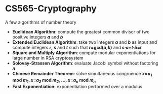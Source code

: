 # CS565-Cryptography
A few algorithms of number theory

* **Euclidean Algorithm**: compute the greatest common divisor of two positive integers ***a*** and ***b***
* **Extended Euclidean Algorithm**: take two integers ***a*** and ***b*** as input and compute integers ***r***, ***s*** and ***t*** such that ***r*=gcd(*a*,*b*)** and ***s*&sdot;*a*+*t*&sdot;*b*=r**
* **Square and Multiply Algorithm**: compute modular exponentiations for large number in RSA cryptosystem
* **Solovay-Strassen Algorithm**: evaluate Jacobi symbol without factoring ***n***
* **Chinese Remainder Theorem**: solve simultaneous congruence ***x*=*a<sub>1</sub>* mod *m<sub>1</sub>*, *x*=*a<sub>2</sub>* mod *m<sub>2</sub>*, ..., *x*=*a<sub>n</sub>* mod *m<sub>n</sub>***
* **Fast Exponentiation**: exponentiation performed over a modulus
